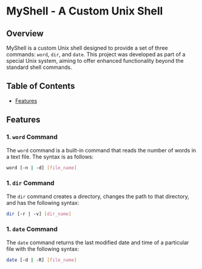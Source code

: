 # MyShell - A Custom Unix Shell

## Overview

MyShell is a custom Unix shell designed to provide a set of three commands: `word`, `dir`, and `date`. This project was developed as part of a special Unix system, aiming to offer enhanced functionality beyond the standard shell commands.


## Table of Contents

- [Features](#features)

## Features

### 1. `word` Command

The `word` command is a built-in command that reads the number of words in a text file. The syntax is as follows:

```sh
word [-n | -d] [file_name]
```

### 1. `dir` Command

The `dir` command creates a directory, changes the path to that directory, and has the following syntax:

```sh
dir [-r | -v] [dir_name]
```

### 1. `date` Command

The `date` command returns the last modified date and time of a particular file with the following syntax:

```sh
date [-d | -R] [file_name]
```
